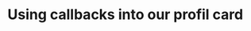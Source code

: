 # Using callbacks into our profil card 


[Git branch]:(https://github.com/codiku/react-native-introduction/tree/012-EN-social-icons-button)